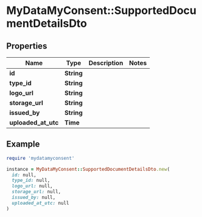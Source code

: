 # MyDataMyConsent::SupportedDocumentDetailsDto

## Properties

| Name | Type | Description | Notes |
| ---- | ---- | ----------- | ----- |
| **id** | **String** |  |  |
| **type_id** | **String** |  |  |
| **logo_url** | **String** |  |  |
| **storage_url** | **String** |  |  |
| **issued_by** | **String** |  |  |
| **uploaded_at_utc** | **Time** |  |  |

## Example

```ruby
require 'mydatamyconsent'

instance = MyDataMyConsent::SupportedDocumentDetailsDto.new(
  id: null,
  type_id: null,
  logo_url: null,
  storage_url: null,
  issued_by: null,
  uploaded_at_utc: null
)
```

